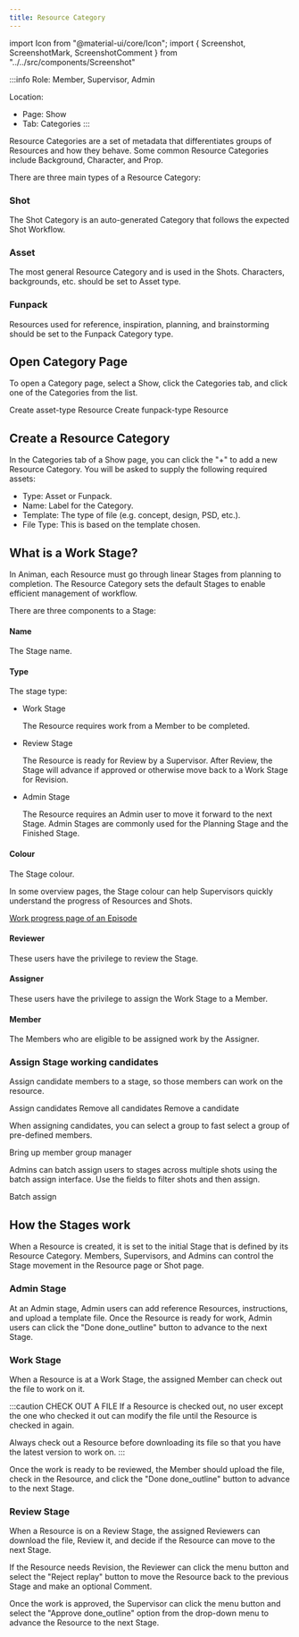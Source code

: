 ```yaml
---
title: Resource Category
---
```

import Icon from "@material-ui/core/Icon";
import { Screenshot, ScreenshotMark, ScreenshotComment } from "../../src/components/Screenshot"

:::info
Role: Member, Supervisor, Admin

Location: 
- Page: Show
- Tab: Categories
:::


Resource Categories are a set of metadata that differentiates groups of Resources and how they behave. Some common Resource Categories include Background, Character, and Prop.

There are three main types of a Resource Category:

### Shot

  The Shot Category is an auto-generated Category that follows the expected Shot Workflow.

### Asset

  The most general Resource Category and is used in the Shots. Characters, backgrounds, etc. should be set to Asset type.

### Funpack

  Resources used for reference, inspiration, planning, and brainstorming should be set to the Funpack Category type.



## Open Category Page
To open a Category page, select a Show, click the Categories tab, and click one of the Categories from the list.

<Screenshot image="/screenshot/resource_category_list.png">
  <ScreenshotMark x="96.3%" y="45%" width="5%" height="8%" textPosition="left">Create asset-type Resource</ScreenshotMark>
  <ScreenshotMark x="96.3%" y="82.2%" width="5%" height="8%" textPosition="left">Create funpack-type Resource</ScreenshotMark>
</Screenshot>

## Create a Resource Category
In the Categories tab of a Show page, you can click the "+" to add a new Resource Category. You will be asked to supply the following required assets:
- Type: Asset or Funpack.
- Name: Label for the Category.
- Template: The type of file (e.g. concept, design, PSD, etc.).
- File Type: This is based on the template chosen.


<Screenshot image="/screenshot/resource_category.png">
  
</Screenshot>


## What is a Work Stage?

In Animan, each Resource must go through linear Stages from planning to completion. The Resource Category sets the default Stages to enable efficient management of workflow.

There are three components to a Stage:

#### Name
The Stage name.

#### Type
The stage type:

- Work Stage
  
  The Resource requires work from a Member to be completed.

- Review Stage
  
  The Resource is ready for Review by a Supervisor. After Review, the Stage will advance if approved or otherwise move back to a Work Stage for Revision.

- Admin Stage

  The Resource requires an Admin user to move it forward to the next Stage. Admin Stages are commonly used for the Planning Stage and the Finished Stage.

#### Colour
The Stage colour.

In some overview pages, the Stage colour can help Supervisors quickly understand the progress of Resources and Shots.

<Screenshot image="/screenshot/episode_work_progress.png">
  <ScreenshotComment><a href="episode_progress">Work progress page of an Episode</a></ScreenshotComment>
</Screenshot>

#### Reviewer
These users have the privilege to review the Stage.

#### Assigner
These users have the privilege to assign the Work Stage to a Member.

#### Member
The Members who are eligible to be assigned work by the Assigner.

### Assign Stage working candidates

Assign candidate members to a stage, so those members can work on the resource.

<Screenshot image="/screenshot/resource_stage_manage_candidates.png">
  <ScreenshotMark x="71.5%" y="34%" width="4%" height="12%" textPosition="top-right">
  Assign candidates
  </ScreenshotMark>
  <ScreenshotMark x="67.4%" y="34%" width="4%" height="12%" textPosition="top-left">
  Remove all candidates
  </ScreenshotMark>
  <ScreenshotMark x="66.5%" y="68%" width="4%" height="12%" textPosition="right">
  Remove a candidate
  </ScreenshotMark>
</Screenshot>

When assigning candidates, you can select a group to fast select a group of pre-defined members.

<Screenshot image="/screenshot/resource_stage_assign_candidates.png">
  <ScreenshotMark x="40%" y="48%" width="6%" height="13%" textPosition="top-right">
  Bring up member group manager
  </ScreenshotMark>
</Screenshot>

Admins can batch assign users to stages across multiple shots using the batch assign interface.  Use the fields to filter shots and then assign.

<Screenshot image="/screenshot/resource_category_batch_assign.png">
  <ScreenshotMark x="92%" y="45%" width="6%" height="13%" textPosition="left">
  Batch assign
  </ScreenshotMark>
</Screenshot>

## How the Stages work

When a Resource is created, it is set to the initial Stage that is defined by its Resource Category. Members, Supervisors, and Admins can control the Stage movement in the Resource page or Shot page.

<Screenshot image="/screenshot/resource_stages_box.png">
</Screenshot>

### Admin Stage
At an Admin stage, Admin users can add reference Resources, instructions, and upload a template file. Once the Resource is ready for work, Admin users can click the "Done <Icon>done_outline</Icon>" button to advance to the next Stage.

### Work Stage
When a Resource is at a Work Stage, the assigned Member can check out the file to work on it.

:::caution CHECK OUT A FILE
If a Resource is checked out, no user except the one who checked it out can modify the file until the Resource is checked in again.

Always check out a Resource before downloading its file so that you have the latest version to work on.
:::

Once the work is ready to be reviewed, the Member should upload the file, check in the Resource, and click the "Done <Icon>done_outline</Icon>" button to advance to the next Stage.

### Review Stage
When a Resource is on a Review Stage, the assigned Reviewers can download the file, Review it, and decide if the Resource can move to the next Stage.

If the Resource needs Revision, the Reviewer can click the <Icon>menu</Icon> button and select the "Reject <Icon>replay</Icon>" button to move the Resource
back to the previous Stage and make an optional Comment.

Once the work is approved, the Supervisor can click the <Icon>menu</Icon> button and select the "Approve <Icon>done_outline</Icon>" option from the drop-down menu to advance the Resource to the next Stage.

<Screenshot image="/screenshot/resource_stages_box_actions.png">
</Screenshot>
